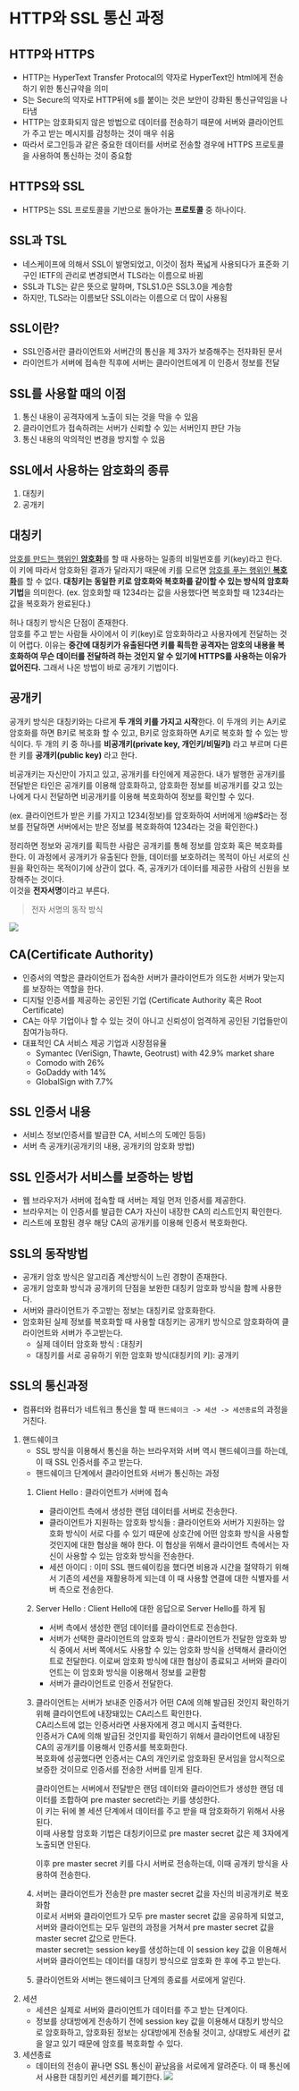 # HTTP와 SSL 통신 과정
## HTTP와 HTTPS
- HTTP는 HyperText Transfer Protocal의 약자로 HyperText인 html에게 전송하기 위한 통신규약을 의미
- S는 Secure의 약자로 HTTP뒤에 s를 붙이는 것은 보안이 강화된 통신규약임을 나타냄
- HTTP는 암호화되지 않은 방법으로 데이터를 전송하기 때문에 서버와 클라이언트가 주고 받는 메시지를 감청하는 것이 매우 쉬움
- 따라서 로그인등과 같은 중요한 데이터를 서버로 전송할 경우에 HTTPS 프로토콜을 사용하여 통신하는 것이 중요함
## HTTPS와 SSL
- HTTPS는 SSL 프로토콜을 기반으로 돌아가는 **프로토콜** 중 하나이다.
## **SSL과 TSL**
- 네스케이프에 의해서 SSL이 발명되었고, 이것이 점차 폭넓게 사용되다가 표준화 기구인 IETF의 관리로 변경되면서 TLS라는 이름으로 바뀜
- SSL과 TLS는 같은 뜻으로 말하며, TSLS1.0은 SSL3.0을 계승함
- 하지만, TLS라는 이름보단 SSL이라는 이름으로 더 많이 사용됨
## SSL이란?
- SSL인증서란 클라이언트와 서버간의 통신을 제 3자가 보증해주는 전자화된 문서
- 라이언트가 서버에 접속한 직후에 서버는 클라이언트에게 이 인증서 정보를 전달
## **SSL를 사용할 때의 이점**
1. 통신 내용이 공격자에게 노출이 되는 것을 막을 수 있음
2. 클라이언트가 접속하려는 서버가 신뢰할 수 있는 서버인지 판단 가능
3. 통신 내용의 악의적인 변경을 방지할 수 있음
## SSL에서 사용하는 암호화의 종류
1. 대칭키
2. 공개키

## 대칭키
<U>암호를 만드는 행위인 **암호화**</U>를 할 때 사용하는 일종의 비밀번호를 키(key)라고 한다. 이 키에 따라서 암호화된 결과가 달라지기 때문에 키를 모르면 <U>암호를 푸는 행위인 **복호화**</U>를 할 수 없다. **대칭키는 동일한 키로 암호화와 복호화를 같이할 수 있는 방식의 암호화 기법**을 의미한다. (ex. 암호화할 때 1234라는 값을 사용했다면 복호화할 때 1234라는 값을 복호화가 완료된다.)

허나 대칭키 방식은 단점이 존재한다.\
암호를 주고 받는 사람들 사이에서 이 키(key)로 암호화하라고 사용자에게 전달하는 것이 어렵다. 이유는 **중간에 대칭키가 유출된다면 키를 획득한 공격자는 암호의 내용을 복호화하여 무슨 데이터를 전달하려 하는 것인지 알 수 있기에 HTTPS를 사용하는 이유가 없어진다.** 그래서 나온 방법이 바로 공개키 기법이다.
## 공개키
공개키 방식은 대칭키와는 다르게 **두 개의 키를 가지고 시작**한다. 이 두개의 키는 A키로 암호화를 하면 B키로 복호화 할 수 있고, B키로 암호화하면 A키로 복호화 할 수 있는 방식이다. 두 개의 키 중 하나를 **비공개키(private key, 개인키/비밀키)** 라고 부르며 다른 한 키를 **공개키(public key)** 라고 한다.

 비공개키는 자신만이 가지고 있고, 공개키를 타인에게 제공한다. 내가 발행한 공개키를 전달받은 타인은 공개키를 이용해 암호화하고, 암호화한 정보를 비공개키를 갖고 있는 나에게 다시 전달하면 비공개키를 이용해 복호화하여 정보를 확인할 수 있다.

 (ex. 클라이언트가 받은 키를 가지고 1234(정보)를 암호화하여 서버에게 !@#$라는 정보를 전달하면 서버에서는 받은 정보를 복호화하여 1234라는 것을 확인한다.)

 정리하면 정보와 공개키를 획득한 사람은 공개키를 통해 정보를 암호화 혹은 복호화를 한다. 이 과정에서 공개키가 유출된다 한들, 데이터를 보호하려는 목적이 아닌 서로의 신원을 확인하는 목적이기에 상관이 없다. 즉, 공개키가 데이터를 제공한 사람의 신원을 보장해주는 것이다.\
 이것을 **전자서명**이라고 부른다.
>전자 서명의 동작 방식

 ![](https://t1.daumcdn.net/cfile/tistory/2117354956E4E16F2B)

 ## **CA(Certificate Authority)**
 - 인증서의 역할은 클라이언트가 접속한 서버가 클라이언트가 의도한 서버가 맞는지를 보장하는 역할을 한다.
 - 디지털 인증서를 제공하는 공인된 기업 (Certificate Authority 혹은 Root Certificate)
 - CA는 아무 기업이나 할 수 있는 것이 아니고 신뢰성이 엄격하게 공인된 기업들만이 참여가능하다.
- 대표적인 CA 서비스 제공 기업과 시장점유율
    -  Symantec (VeriSign, Thawte, Geotrust) with 42.9% market share
    - Comodo with 26%
    - GoDaddy with 14%
    - GlobalSign with 7.7%

## SSL 인증서 내용
- 서비스 정보(인증서를 발급한 CA, 서비스의 도메인 등등)
- 서버 측 공개키(공개키의 내용, 공개키의 암호화 방법)
## SSL 인증서가 서비스를 보증하는 방법
- 웹 브라우저가 서버에 접속할 때 서버는 제일 먼저 인증서를 제공한다.
- 브라우저는 이 인증서를 발급한 CA가 자신이 내장한 CA의 리스트인지 확인한다.
- 리스트에 포함된 경우 해당 CA의 공개키를 이용해 인증서 복호화한다.
## SSL의 동작방법
- 공개키 암호 방식은 알고리즘 계산방식이 느린 경향이 존재한다.
- 공개키 암호화 방식과 공개키의 단점을 보완한 대칭키 암호화 방식을 함께 사용한다.
- 서버와 클라이언트가 주고받는 정보는 대칭키로 암호화한다.
- 암호화된 실제 정보를 복호화할 때 사용할 대칭키는 공개키 방식으로 암호화하여 클라이언트와 서버가 주고받는다.
    - 실제 데이터 암호화 방식 : 대칭키
    - 대칭키를 서로 공유하기 위한 암호화 방식(대칭키의 키): 공개키
## SSL의 통신과정
- 컴퓨터와 컴퓨터가 네트워크 통신을 할 때 `핸드쉐이크 -> 세션 -> 세션종료`의 과정을 거친다.
1. 핸드쉐이크
    - SSL 방식을 이용해서 통신을 하는 브라우저와 서버 역시 핸드쉐이크를 하는데, 이 때 SSL 인증서를 주고 받는다.
    - 핸드쉐이크 단계에서 클라이언트와 서버가 통신하는 과정
    1. Client Hello : 클라이언트가 서버에 접속
        - 클라이언트 측에서 생성한 랜덤 데이터를 서버로 전송한다.
        - 클라이언트가 지원하는 암호화 방식들 : 클라이언트와 서버가 지원하는 암호화 방식이 서로 다를 수 있기 때문에 상호간에 어떤 암호화 방식을 사용할 것인지에 대한 협상을 해야 한다. 이 협상을 위해서 클라이언트 측에서는 자신이 사용할 수 있는 암호화 방식을 전송한다.
        - 세션 아이디 : 이미 SSL 핸드쉐이킹을 했다면 비용과 시간을 절약하기 위해서 기존의 세션을 재활용하게 되는데 이 때 사용할 연결에 대한 식별자를 서버 측으로 전송한다.
    2. Server Hello :  Client Hello에 대한 응답으로 Server Hello를 하게 됨
        - 서버 측에서 생성한 랜덤 데이터를 클라이언트로 전송한다.
        - 서버가 선택한 클라이언트의 암호화 방식 : 클라이언트가 전달한 암호화 방식 중에서 서버 쪽에서도 사용할 수 있는 암호화 방식을 선택해서 클라이언트로 전달한다. 이로써 암호화 방식에 대한 협상이 종료되고 서버와 클라이언트는 이 암호화 방식을 이용해서 정보를 교환함
        - 서버가 클라이언트로 인증서 전달한다.
    3. 클라이언트는 서버가 보내준 인증서가 어떤 CA에 의해 발급된 것인지 확인하기 위해 클라이언트에 내장돼있는 CA리스트 확인한다.\
    CA리스트에 없는 인증서라면 사용자에게 경고 메시지 출력한다.\
    인증서가 CA에 의해  발급된 것인지를 확인하기 위해서 클라이언트에 내장된 CA의 공개키를 이용해서 인증서를 복호화한다.\
    복호화에 성공했다면 인증서는 CA의 개인키로 암호화된 문서임을 암시적으로 보증한 것이므로 인증서를 전송한 서버를 믿게 된다.

        클라이언트는 서버에서 전달받은 랜덤 데이터와 클라이언트가 생성한 랜덤 데이터를 조합하여 pre master secret라는 키를 생성한다.\
        이 키는 뒤에 볼 세션 단계에서 데이터를 주고 받을 때 암호화하기 위해서 사용된다.\
        이때 사용할 암호화 기법은 대칭키이므로 pre master secret 값은 제 3자에게 노출되면 안된다.

        이후 pre master secret 키를 다시 서버로 전송하는데, 이때 공개키 방식을 사용하여 전송한다.
    4. 서버는 클라이언트가 전송한 pre master secret 값을 자신의 비공개키로 복호화함\
    이로서 서버와 클라이언트가 모두 pre master secret 값을 공유하게 되었고, 서버와 클라이언트는 모두 일련의 과정을 거쳐서 pre master secret 값을 master secret 값으로 만든다.\
    master secret는 session key를 생성하는데 이 session key 값을 이용해서 서버와 클라이언트는 데이터를 대칭키 방식으로 암호화 한 후에 주고 받는다.
    5. 클라이언트와 서버는 핸드쉐이크 단계의 종료를 서로에게 알린다.
2. 세션
    - 세션은 실제로 서버와 클라이언트가 데이터를 주고 받는 단계이다.
    - 정보를 상대방에게 전송하기 전에 session key 값을 이용해서 대칭키 방식으로 암호화하고, 암호화된 정보는 상대방에게 전송될 것이고, 상대방도 세션키 값을 알고 있기 때문에 암호를 복호화할 수 있다.
3. 세션종료
    - 데이터의 전송이 끝나면 SSL 통신이 끝났음을 서로에게 알려준다. 이 때 통신에서 사용한 대칭키인 세션키를 폐기한다.
![](https://t1.daumcdn.net/cfile/tistory/990B63335BC96D3020)